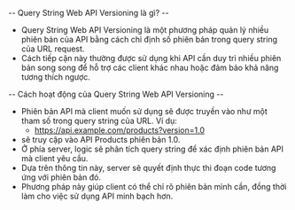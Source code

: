 -- Query String Web API Versioning là gì? -- 
- Query String Web API Versioning là một phương pháp quản lý nhiều phiên bản của API bằng cách chỉ định số phiên bản trong query string của URL request. 
- Cách tiếp cận này thường được sử dụng khi API cần duy trì nhiều phiên bản song song để hỗ trợ các client khác nhau hoặc đảm bảo khả năng tương thích ngược.

-- Cách hoạt động của Query String Web API Versioning --
- Phiên bản API mà client muốn sử dụng sẽ được truyền vào như một tham số trong query string của URL. Ví dụ:
  - https://api.example.com/products?version=1.0
- sẽ truy cập vào API Products phiên bản 1.0.
- Ở phía server, logic sẽ phân tích query string để xác định phiên bản API mà client yêu cầu. 
- Dựa trên thông tin này, server sẽ quyết định thực thi đoạn code tương ứng với phiên bản đó. 
- Phương pháp này giúp client có thể chỉ rõ phiên bản mình cần, đồng thời làm cho việc sử dụng API minh bạch hơn.